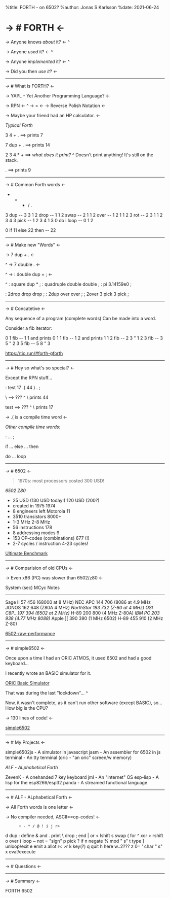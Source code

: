 %title: FORTH - on 6502?
%author: Jonas S Karlsson
%date: 2021-06-24

-> # FORTH <-
=========

-> Anyone knows *about* it? <-
^

-> Anyone *used* it? <-
^

-> Anyone *implemented* it? <-
^

-> Did you then *use it*? <-

----------------------------------------
-> # What is FORTH? <-

-> YAPL - Yet Another Programming Language? <-

-> RPN <-
^
-> \= <-
-> Reverse Polish Notation <-



-> Maybe your friend had an HP calculator. <-

_Typical Forth_

3 4 + .      ==>   prints 7

7 dup \+ .    ==>   prints 14

2 3 4 \* \+    ==>   _what does it print?_
^
                   Doesn't print anything!
                   It's still on the stack.

.            ==>   prints 9

----------------------------------------
-> # Common Forth words <-

+ - * / .

3 dup                -- 3 3
1 2 drop             -- 1
1 2 swap             -- 2 1
1 2 over             -- 1 2 1
1 2 3 rot            -- 2 3 1
1 2 3 4  3 pick      -- 1 2 3 4 1
3 0 do i loop        -- 0 1 2

0 if 11 else 22 then -- 22

----------------------------------------
-> # Make new "Words" <-

-> 7  dup +   . <-

^
-> 7  double  . <-

^
-> : double dup + ; <-


^
: square dup * ;
: quadruple double double ;
: pi 3.14159e0 ;

: 2drop drop drop ;
: 2dup over over ;
; 2over 3 pick 3 pick ;

-------------------------------------------------
-> # Concatetive <-

Any sequence of a program (complete words)
Can be made into a word. 

Consider a fib iterator:

0 1 fib         -- 1 1 and prints 0
1 1 fib         -- 1 2 and prints 1
1 2 fib         -- 2 3     "      1
2 3 fib         -- 3 5     "      2
3 5 fib         -- 5 8     "      3

https://tio.run/#forth-gforth

----------------------------------------
-> # Hey so what's so special? <-

Except the RPN stuff...

: test  17 .( 44 ) . ;

\                ==> ???
^
\                    prints 44

test            ==> ???
^
\                   prints 17

-> .( is a compile time word <-

_Other compile time words:_

: ... ;

<boolean> if ... else ... then

<limit> <index> do ... loop

-------------------------------------------------
-> # 6502 <-

> 1970s: most processors costed 300 USD!

_6502                               Z80_
- 25 USD (130 USD today!)        120 USD (200?)
- created in 1975               1974
- 8 engineers left Motorola       11
- 3510 transistors              8000+
- 1-3 MHz                          2-8 MHz
- 56 instructions                178 
- 8 addressing modes               9
- 153 OP-codes (combinations)    677 (!)
- 2-7 cycles / instruction         4-23 cycles!

[Ultimate Benchmark](https://theultimatebenchmark.org/)

----------------------------------------
-> # Comparision of old CPUs <-

-> Even x86 (PC) was slower than 6502/z80 <-

System  (sec)   MCyc  Notes
------  -----   ----  -----
Sage II    57    456  (68000 at 8 MHz)
NEC APC   144    706  (8086 at 4.9 MHz
JONOS     162    648  (Z80A 4 MHz)
_NorthStar 183    732  (Z-80 at 4 MHz)_
_OSI C8P...197    394  (6502 at 2 MHz)_
H-89      200    800  (4 MHz Z-80A)
_IBM PC    203    938  (4.77 MHz 8088)_
Apple ][  390    390  (1 MHz 6502)
H-89      455    910  (2 MHz Z-80)

[6502-raw-performance](https://retrocomputing.stackexchange.com/questions/5748/z80-x-6502-raw-performance)

----------------------------------------
-> # simple6502 <-

Once upon a time I had an ORIC ATMOS, it used 6502 and had a good keyboard...

I recently wrote an BASIC simulator for it.

[ORIC Basic Simulator](http://yesco.org/AutomaticLettering/oric.html)

That was during the last "lockdown"...
^

Now, it wasn't complete, as it can't run other software (except BASIC), so... How big is the CPU?

-> 130 lines of code! <-

[simple6502](https://github.com/yesco/simple6502js/blob/main/simple6502.js)

----------------------------------------
-> # My Projects <-

simple6502js - A simulator in javascript
jasm         - An assembler for 6502 in js
terminal     - An tty terminal
(oric        - "an oric" screen/w memory)

_ALF          - ALphabetical Forth_

ZevenK       - A onehanded 7 key keyboard
jml          - An "internet" OS
esp-lisp     - A lisp for the esp8266/esp32
panda        - A streamed functional language

----------------------------------------
-> # ALF - ALphabetical Forth <-

-> All Forth words is one letter <-

-> No compiler needed, ASCII==op-codes! <-

          + - * / @ ! i j r>

d  dup   :  define  &  and     .  print
\  drop  ;  end     |  or      <  lshift
s  swap  (  for     ^  xor     >  rshift
o  over  )  loop    ~  not     =  "sign"
p  pick  ?  if      n  negate  %  mod
"  s"    t  type    ]  unloop/exit
e  emit  a  allot   r< >r      k  key(?)
q  quit  h  here    w..2???    z  0=
'  char  "  s"      x  eval/execute

----------------------------------------
-> # Questions <-


----------------------------------------
-> # Summary <-

FORTH
6502

